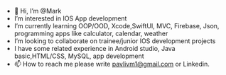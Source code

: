 - 👋 Hi, I’m @Mark
- I’m interested in IOS App development
- I’m currently learning OOP/OOD, Xcode,SwiftUI, MVC, Firebase, Json, programming apps like calculator, calendar, weather 
- I’m looking to collaborate on trainee/junior IOS development projects
- I have some related experience in Android studio, Java basic,HTML/CSS, MySQL, app development
- 📫 How to reach me please write pavlivm1@gmail.com or Linkedin.

<!---
Drongyna/Drongyna is a ✨ special ✨ repository because its `README.md` (this file) appears on your GitHub profile.
You can click the Preview link to take a look at your changes.
--->
